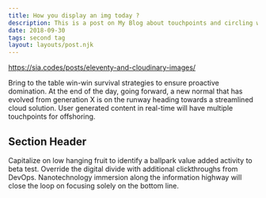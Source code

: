 ```yaml
---
title: How you display an img today ?
description: This is a post on My Blog about touchpoints and circling wagons.
date: 2018-09-30
tags: second tag
layout: layouts/post.njk
---
```

https://sia.codes/posts/eleventy-and-cloudinary-images/

Bring to the table win-win survival strategies to ensure proactive domination. At the end of the day, going forward, a new normal that has evolved from generation X is on the runway heading towards a streamlined cloud solution. User generated content in real-time will have multiple touchpoints for offshoring.

## Section Header

Capitalize on low hanging fruit to identify a ballpark value added activity to beta test. Override the digital divide with additional clickthroughs from DevOps. Nanotechnology immersion along the information highway will close the loop on focusing solely on the bottom line.

